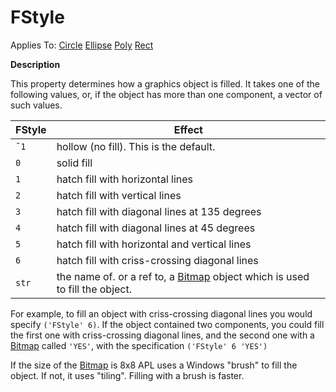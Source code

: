 




<h1 class="heading"><span class="name">FStyle</span></h1>

Applies To: [Circle](../a-z/circle.md) [Ellipse](../a-z/ellipse.md) [Poly](../a-z/poly.md) [Rect](../a-z/rect.md)


**Description**


This property determines how a graphics object is filled. It takes one of the following values, or, if the object has more than one component, a vector of such values.


| FStyle | Effect |
| --- | ---  |
| `¯1` | hollow (no fill). This is the default. |
| `0` | solid fill |
| `1` | hatch fill with horizontal lines |
| `2` | hatch fill with vertical lines |
| `3` | hatch fill with diagonal lines at 135 degrees |
| `4` | hatch fill with diagonal lines at 45 degrees |
| `5` | hatch fill with horizontal and vertical lines |
| `6` | hatch fill with criss-crossing diagonal lines |
| `str` | the name of. or a ref to, a [Bitmap](../a-z/bitmap.md) object which is used to fill the object. |


For example, to fill an object with criss-crossing diagonal lines you would specify `('FStyle' 6)`. If the object contained two components, you could fill the first one with criss-crossing diagonal lines, and the second one with a [Bitmap](../a-z/bitmap.md) called `'YES'`, with the specification `('FStyle' 6 'YES')`


If the size of the [Bitmap](../a-z/bitmap.md) is 8x8 APL uses a Windows "brush" to fill the object. If not, it uses "tiling". Filling with a brush is faster.



